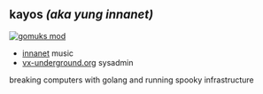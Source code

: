 ## kayos _(aka yung innanet)_

[![gomuks mod](https://tcp.ac/i/aiKJ3)](https://github.com/yunginnanet/gomuks/commit/8bd60fabf4bfd7ca94e0ea7c1e3031d8f8a51869#diff-e5a82e5d03f96a0cb7dfe875518bd9437f6c57c4d70e51a0d26995c07b4afd38R116)

 * [innanet](https://soundcloud.com/queed-inc) music  
 * [vx-underground.org](https://vx-underground.org/) sysadmin  
   
  
  
  
breaking computers with golang and running spooky infrastructure
 
